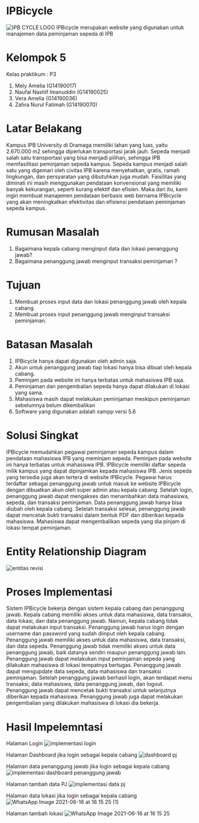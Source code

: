 # IPBicycle 
![IPB CYCLE LOGO](https://user-images.githubusercontent.com/85139125/122133039-2fde0e80-ce66-11eb-85b4-5e07b7823a58.png)
IPBicycle merupakan website yang digunakan untuk manajemen data peminjaman sepeda di IPB
# Kelompok 5 
Kelas praktikum : P3
1. Mely Amelia (G14190017)
2. Naufal Nashif Imanuddin (G14190025)
3. Vera Amelia (G14190036)
4. Zahra Nurul Fatimah (G14190070)
# Latar Belakang
Kampus IPB University di Dramaga memiliki lahan yang luas, yaitu 2.670.000 m2 sehingga diperlukan transportasi jarak jauh. Sepeda menjadi salah satu transportasi yang bisa menjadi pilihan, sehingga IPB memfasilitasi peminjaman sepeda kampus. Sepeda kampus 
menjadi salah satu yang digemari oleh civitas IPB karena menyehatkan, gratis, ramah lingkungan, dan persyaratan yang dibutuhkan juga mudah. Faisilitas yang diminati ini masih menggunakan pendataan konvensional 
yang memiliki banyak kekurangan, seperti kurang efektif dan efisien. Maka dari itu, kami ingin membuat manajemen pendataan berbasis web bernama IPBicycle yang akan meningkatkan efektivitas dan efisiensi pendataan peminjaman sepeda kampus.
# Rumusan Masalah
1. Bagaimana kepala cabang menginput data dan lokasi penanggung jawab?
2. Bagaimana penanggung jawab menginput transaksi peminjaman ?
# Tujuan
1.  Membuat proses input data dan lokasi penanggung jawab oleh kepala cabang.
2.  Membuat proses input penanggung jawab menginput transaksi peminjaman. 
# Batasan Masalah
1. IPBicycle hanya dapat digunakan oleh admin saja.
2. Akun untuk penanggung jawab tiap lokasi hanya bisa dibuat oleh kepala cabang. 
3. Peminjam pada website ini hanya terbatas untuk mahasiswa IPB saja.
4. Peminjaman dan pengembalian sepeda hanya dapat dilakukan di lokasi yang sama.
6. Mahasiswa masih dapat melakukan peminjaman meskipun peminjaman sebelumnya belum dikembalikan
7. Software yang digunakan adalah xampp versi 5.6
# Solusi Singkat
IPBicycle memudahkan pegawai peminjaman sepeda kampus dalam pendataan mahasiswa IPB yang meminjam sepeda. Peminjam pada website ini hanya terbatas untuk mahasiswa IPB. IPBicycle memiliki daftar sepeda milik kampus yang dapat dipinjamkan kepada mahasiswa IPB. Jenis sepeda yang tersedia juga akan tertera di website IPBicycle. Pegawai harus terdaftar sebagai penanggung jawab  untuk masuk ke website IPBicycle dengan dibuatkan akun oleh super admin atau kepala cabang. Setelah login, penanggung jawab dapat mengakses dan menambahkan data mahasiswa, sepeda, dan transaksi peminjaman. Data penanggung jawab hanya bisa diubah oleh kepala cabang. Setelah transaksi selesai, penanggung jawab dapat mencetak bukti transaksi dalam bentuk PDF dan diberikan kepada mahasiswa.  Mahasiswa dapat mengembalikan sepeda yang dia pinjam di lokasi tempat peminjaman.
# Entity Relationship Diagram
![entitas revisi](https://user-images.githubusercontent.com/85139125/122188580-49a94100-ceba-11eb-8fc9-7a2e780bbcbd.png)
# Proses Implementasi
Sistem IPBicycle bekerja dengan sistem kepala cabang dan penanggung jawab. Kepala cabang memiliki akses untuk data mahasiswa, data transaksi, data lokasi, dan data penanggung jawab. Namun, kepala cabang tidak dapat melakukan input transaksi. Penanggung jawab harus login dengan username dan password yang sudah diinput oleh kepala cabang. Penanggung jawab memiliki akses untuk data mahasiswa, data transaksi, dan data sepeda. Penanggung jawab tidak  memiliki akses untuk data penanggung jawab, baik datanya sendiri maupun penanggung jawab lain. Penanggung jawab dapat melakukan input peminjaman sepeda yang dilakukan mahasiswa di lokasi tempatnya bertugas. Penanggung jawab dapat mengupdate data sepeda, data mahasiswa dan transaksi peminjaman. Setelah penanggung jawab berhasil login, akan terdapat menu transaksi, data mahasiswa, data penanggung jawab, dan logout. Penanggung jawab dapat mencetak bukti transaksi untuk selanjutnya diberikan kepada mahasiswa. Penanggung jawab juga dapat melakukan pengembalian yang dilakukan mahasiswa di lokasi dia bekerja.
# Hasil Impelemntasi
Halaman Login
![implementasi login](https://user-images.githubusercontent.com/85139125/122188761-7b220c80-ceba-11eb-87c6-46b12c325572.jpeg)


Halaman Dashboard jika login sebagai kepala cabang
![dashboard pj](https://user-images.githubusercontent.com/85139125/122191121-a3ab0600-cebc-11eb-831d-50b56dce1cbc.jpeg)

Halaman data penanggung jawab jika login sebagai kepala cabang
![implementasi dashboard penanggung jawab](https://user-images.githubusercontent.com/85139125/122191820-42cffd80-cebd-11eb-8ae5-39bcd57fb562.jpeg)

Halaman tambah data PJ
![implementasi data pj](https://user-images.githubusercontent.com/85139125/122192286-b8d46480-cebd-11eb-8b06-87bca67a5037.jpeg)

Halaman data lokasi jika login sebagai kepala cabang
![WhatsApp Image 2021-06-16 at 16 15 25 (1)](https://user-images.githubusercontent.com/85139125/122192827-326c5280-cebe-11eb-9e4e-f14cac878d5d.jpeg)

Halaman tambah lokasi
![WhatsApp Image 2021-06-16 at 16 15 25](https://user-images.githubusercontent.com/85139125/122192799-2da79e80-cebe-11eb-9ec5-486cd9d8a5c5.jpeg)




